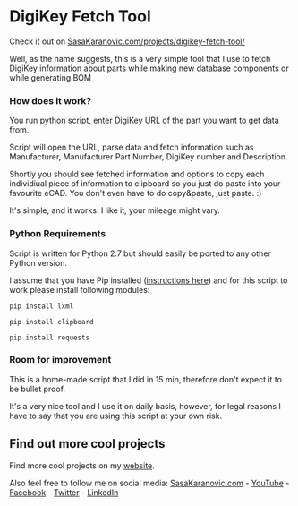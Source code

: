 # DigiKey Fetch Tool

Check it out on [SasaKaranovic.com/projects/digikey-fetch-tool/][1]

Well, as the name suggests, this is a very simple tool that I use to fetch DigiKey
information about parts while making new database components or while generating BOM

### How does it work?

You run python script, enter DigiKey URL of the part you want to get data from.

Script will open the URL, parse data and fetch information such as Manufacturer, Manufacturer Part Number, DigiKey number and Description.

Shortly you should see fetched information and options to copy each individiual piece of information to clipboard
so you just do paste into your favourite eCAD. You don't even have to do copy&paste, just paste. :)

It's simple, and it works. I like it, your mileage might vary.


### Python Requirements

Script is written for Python 2.7 but should easily be ported to any other Python version.

I assume that you have Pip installed ([instructions here][7]) and for this script to work please install following modules:

`pip install lxml`

`pip install clipboard`

`pip install requests`



### Room for improvement

This is a home-made script that I did in 15 min, therefore don't expect it to be bullet proof.

It's a very nice tool and I use it on daily basis, however, for legal reasons I have to say that you are using this script at your own risk.


## Find out more cool projects 

Find more cool projects on my [website][1].

Also feel free to follow me on social media:
[SasaKaranovic.com][2] - [YouTube][3] - [Facebook][4] - [Twitter][5] - [LinkedIn][6]

  [1]: http://sasakaranovic.com/projects/digikey-fetch-tool/
  [2]: http://sasakaranovic.com/
  [3]: http://sasakaranovic.com/youtube
  [4]: http://sasakaranovic.com/facebook
  [5]: http://sasakaranovic.com/twitter
  [6]: http://sasakaranovic.com/linkedin
  [7]: https://pip.pypa.io/en/stable/installing/
